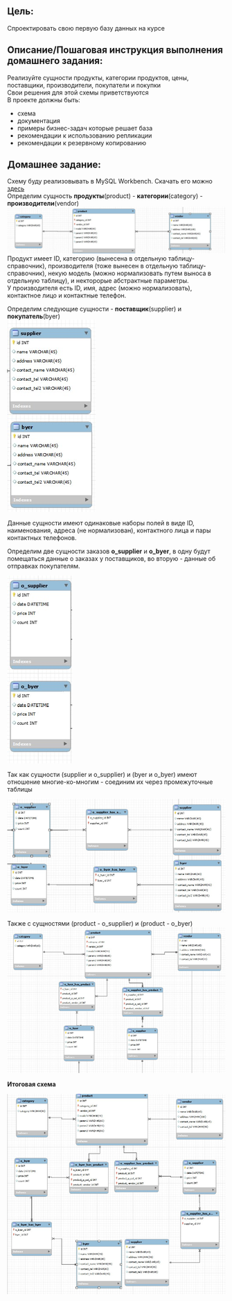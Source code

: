 ## **Цель:**
Спроектировать свою первую базу данных на курсе

## **Описание/Пошаговая инструкция выполнения домашнего задания:**
Реализуйте сущности продукты, категории продуктов, цены, поставщики, производители, покупатели и покупки  
Свои решения для этой схемы приветствуются  
В проекте должны быть:
* схема
* документация
* примеры бизнес-задач которые решает база
* рекомендации к использованию репликации
* рекомендации к резервному копированию

## **Домашнее задание:**
Схему буду реализовывать в MySQL Workbench. Скачать его можно [здесь](https://dev.mysql.com/downloads/workbench/)  
Определим сущность **продукты**(product) - **категории**(category) - **производители**(vendor)
![](https://github.com/fermunt/OTUS-RDBMS-2023-02/blob/main/pics_homework_1/product.jpg)
Продукт имеет ID, категорию (вынесена в отдельную таблицу-справочник), производителя (тоже вынесен в отдельную таблицу-справочник), некую модель (можно нормализовать путем выноса в отдельную таблицу), и некторорые абстрактные параметры.  
У производителя есть ID, имя, адрес (можно нормализовать), контактное лицо и контактные телефон.
  
Определим следующие сущности - **поставщик**(supplier) и **покупатель**(byer)  
![](https://github.com/fermunt/OTUS-RDBMS-2023-02/blob/main/pics_homework_1/supplier-byer.jpg)  
  
Данные сущности имеют одинаковые наборы полей в виде ID, наименования, адреса (не нормализован), контактного лица и пары контактных телефонов.    
  
Определим две сущности заказов **o_supplier** и **o_byer**, в одну будут помещаться данные о заказах у поставщиков, во вторую - данные об отправках покупателям.  
  
![](https://github.com/fermunt/OTUS-RDBMS-2023-02/blob/main/pics_homework_1/order.jpg)  

Так как сущности (supplier и o_supplier) и (byer и o_byer) имеют отношение многие-ко-многим - соединим их через промежуточные таблицы  
  
![](https://github.com/fermunt/OTUS-RDBMS-2023-02/blob/main/pics_homework_1/supplier-order.jpg)  
  
Также с сущностями (product - o_supplier) и (product - o_byer)    
![](https://github.com/fermunt/OTUS-RDBMS-2023-02/blob/main/pics_homework_1/product-order.jpg)  

**Итоговая схема**  
  
![](https://github.com/fermunt/OTUS-RDBMS-2023-02/blob/main/pics_homework_1/all.jpg)  
  
  
  
  










